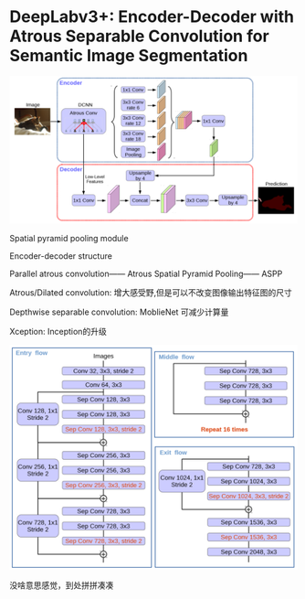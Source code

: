 # DeepLabv3+: Encoder-Decoder with Atrous Separable Convolution for Semantic Image Segmentation

![Untitled](131.png)

Spatial pyramid pooling module

Encoder-decoder structure

Parallel atrous convolution—— Atrous Spatial Pyramid Pooling—— ASPP

Atrous/Dilated convolution: 增大感受野,但是可以不改变图像输出特征图的尺寸

Depthwise separable convolution: MoblieNet 可减少计算量

Xception: Inception的升级

![Untitled](132.png)

没啥意思感觉，到处拼拼凑凑